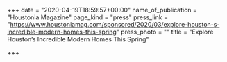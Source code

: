 +++
date = "2020-04-19T18:59:57+00:00"
name_of_publication = "Houstonia Magazine"
page_kind = "press"
press_link = "https://www.houstoniamag.com/sponsored/2020/03/explore-houston-s-incredible-modern-homes-this-spring"
press_photo = ""
title = "Explore Houston’s Incredible Modern Homes This Spring"

+++
